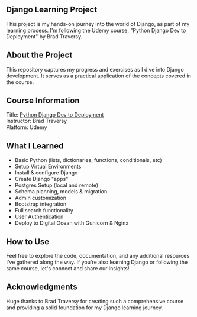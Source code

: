 ## **Django Learning Project**
This project is my hands-on journey into the world of Django, as part of my learning process. I'm following the Udemy course, "Python Django Dev to Deployment" by Brad Traversy.

## **About the Project**
This repository captures my progress and exercises as I dive into Django development. It serves as a practical application of the concepts covered in the course.

## **Course Information**
Title: <a href= "https://www.udemy.com/course/python-django-dev-to-deployment/">Python Django Dev to Deployment</a><br>
Instructor: Brad Traversy<br>
Platform: Udemy<br>

## **What I Learned**
- Basic Python (lists, dictionaries, functions, conditionals, etc)
- Setup Virtual Environments
- Install & configure Django
- Create Django "apps"
- Postgres Setup (local and remote)
- Schema planning, models & migration
- Admin customization
- Bootstrap integration
- Full search functionality
- User Authentication
- Deploy to Digital Ocean with Gunicorn & Nginx

## **How to Use**
Feel free to explore the code, documentation, and any additional resources I've gathered along the way. If you're also learning Django or following the same course, let's connect and share our insights!

## **Acknowledgments**
Huge thanks to Brad Traversy for creating such a comprehensive course and providing a solid foundation for my Django learning journey.
